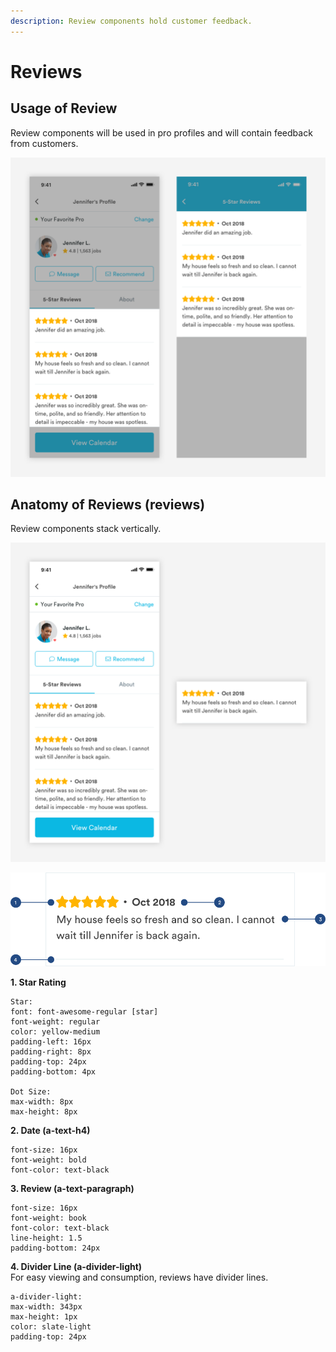 ```yaml
---
description: Review components hold customer feedback.
---
```


# Reviews

## Usage of Review

Review components will be used in pro profiles and will contain feedback from customers. 

![](../.gitbook/assets/reviews-overview.png)

## Anatomy of Reviews \(reviews\)

Review components stack vertically. 

![](../.gitbook/assets/reviews.png)

![](../.gitbook/assets/review.png)

**1. Star Rating**

```text
Star:
font: font-awesome-regular [star]
font-weight: regular
color: yellow-medium
padding-left: 16px
padding-right: 8px
padding-top: 24px
padding-bottom: 4px

Dot Size:
max-width: 8px
max-height: 8px
```

**2. Date \(a-text-h4\)**

```text
font-size: 16px
font-weight: bold
font-color: text-black
```

**3. Review \(a-text-paragraph\)**

```text
font-size: 16px
font-weight: book
font-color: text-black
line-height: 1.5
padding-bottom: 24px
```

**4. Divider Line \(a-divider-light\)**  
For easy viewing and consumption, reviews have divider lines.

```text
a-divider-light:
max-width: 343px
max-height: 1px
color: slate-light
padding-top: 24px
```

